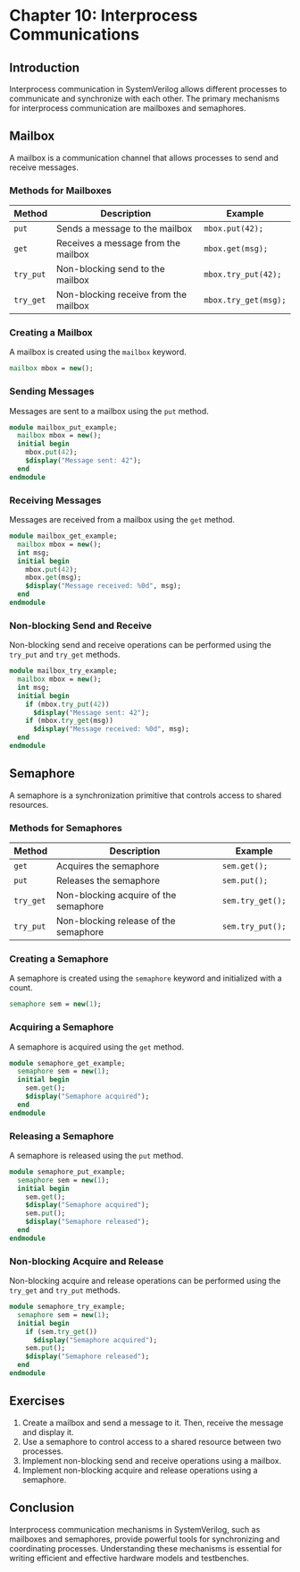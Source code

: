 # Chapter 10: Interprocess Communications

## Introduction
Interprocess communication in SystemVerilog allows different processes to communicate and synchronize with each other. The primary mechanisms for interprocess communication are mailboxes and semaphores.

## Mailbox
A mailbox is a communication channel that allows processes to send and receive messages.

### Methods for Mailboxes
| Method     | Description                              | Example                    |
|------------|------------------------------------------|----------------------------|
| `put`      | Sends a message to the mailbox           | `mbox.put(42);`            |
| `get`      | Receives a message from the mailbox      | `mbox.get(msg);`           |
| `try_put`  | Non-blocking send to the mailbox         | `mbox.try_put(42);`        |
| `try_get`  | Non-blocking receive from the mailbox    | `mbox.try_get(msg);`       |

### Creating a Mailbox
A mailbox is created using the `mailbox` keyword.

```systemverilog
mailbox mbox = new();
```

### Sending Messages
Messages are sent to a mailbox using the `put` method.

```systemverilog
module mailbox_put_example;
  mailbox mbox = new();
  initial begin
    mbox.put(42);
    $display("Message sent: 42");
  end
endmodule
```

### Receiving Messages
Messages are received from a mailbox using the `get` method.

```systemverilog
module mailbox_get_example;
  mailbox mbox = new();
  int msg;
  initial begin
    mbox.put(42);
    mbox.get(msg);
    $display("Message received: %0d", msg);
  end
endmodule
```

### Non-blocking Send and Receive
Non-blocking send and receive operations can be performed using the `try_put` and `try_get` methods.

```systemverilog
module mailbox_try_example;
  mailbox mbox = new();
  int msg;
  initial begin
    if (mbox.try_put(42))
      $display("Message sent: 42");
    if (mbox.try_get(msg))
      $display("Message received: %0d", msg);
  end
endmodule
```

## Semaphore
A semaphore is a synchronization primitive that controls access to shared resources.

### Methods for Semaphores
| Method     | Description                              | Example                    |
|------------|------------------------------------------|----------------------------|
| `get`      | Acquires the semaphore                   | `sem.get();`               |
| `put`      | Releases the semaphore                   | `sem.put();`               |
| `try_get`  | Non-blocking acquire of the semaphore    | `sem.try_get();`           |
| `try_put`  | Non-blocking release of the semaphore    | `sem.try_put();`           |

### Creating a Semaphore
A semaphore is created using the `semaphore` keyword and initialized with a count.

```systemverilog
semaphore sem = new(1);
```

### Acquiring a Semaphore
A semaphore is acquired using the `get` method.

```systemverilog
module semaphore_get_example;
  semaphore sem = new(1);
  initial begin
    sem.get();
    $display("Semaphore acquired");
  end
endmodule
```

### Releasing a Semaphore
A semaphore is released using the `put` method.

```systemverilog
module semaphore_put_example;
  semaphore sem = new(1);
  initial begin
    sem.get();
    $display("Semaphore acquired");
    sem.put();
    $display("Semaphore released");
  end
endmodule
```

### Non-blocking Acquire and Release
Non-blocking acquire and release operations can be performed using the `try_get` and `try_put` methods.

```systemverilog
module semaphore_try_example;
  semaphore sem = new(1);
  initial begin
    if (sem.try_get())
      $display("Semaphore acquired");
    sem.put();
    $display("Semaphore released");
  end
endmodule
```

## Exercises
1. Create a mailbox and send a message to it. Then, receive the message and display it.
2. Use a semaphore to control access to a shared resource between two processes.
3. Implement non-blocking send and receive operations using a mailbox.
4. Implement non-blocking acquire and release operations using a semaphore.

## Conclusion
Interprocess communication mechanisms in SystemVerilog, such as mailboxes and semaphores, provide powerful tools for synchronizing and coordinating processes. Understanding these mechanisms is essential for writing efficient and effective hardware models and testbenches.
